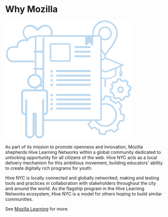 # Why Mozilla

![Mozilla Learning](../images/about-illustration.svg)

As part of its mission to promote openness and innovation, Mozilla shepherds Hive Learning Networks within a global community dedicated to unlocking opportunity for all citizens of the web. Hive NYC acts as a local delivery mechanism for this ambitious movement, building educators' ability to create digitally rich programs for youth.

Hive NYC is locally connected and globally networked, making and testing tools and practices in collaboration with stakeholders throughout the city and around the world. As the flagship program in the Hive Learning Networks ecosystem, Hive NYC is a model for others hoping to build similar communities.

See [Mozilla Learning](https://teach.mozilla.org) for more.
